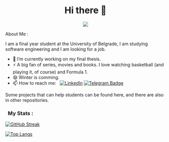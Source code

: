 <h1 align="center">Hi there 👋</h1>

<p align="center"><img src="https://cdn.dribbble.com/users/600557/screenshots/3625204/untitled-1.gif" /></p>

About Me :

I am a final year student at the University of Belgrade, I am studying software engineering and I am looking for a job.
- 🔭 I’m currently working on my final thesis.
- ⚡ A big fan of series, movies and books. I love watching basketball (and playing it, of course) and Formula 1. 
- 😄 Winter is comming.
- 📫 How to reach me: &nbsp; [![LinkedIn](https://img.shields.io/badge/-aleksa1902-blue?style=flat&logo=Linkedin&logoColor=white)](https://www.linkedin.com/in/aleksa1902) 
[![Telegram Badge](https://img.shields.io/badge/-aleksa1902-blue?style=flat&logo=Telegram&logoColor=white)](https://t.me/aleksa1902) 

Some projects that can help students can be found here, and there are also in other repositories.

### &nbsp; My Stats :
[![GitHub Streak](http://github-readme-streak-stats.herokuapp.com?user=aleksa1902&theme=dark&background=000000)](https://git.io/streak-stats)

[![Top Langs](https://github-readme-stats.vercel.app/api/top-langs/?username=aleksa1902&layout=compact&theme=vision-friendly-dark)](https://github.com/anuraghazra/github-readme-stats)



<!--
**aleksa1902/aleksa1902** is a ✨ _special_ ✨ repository because its `README.md` (this file) appears on your GitHub profile.

Here are some ideas to get you started:

- 🔭 I’m currently working on ...
- 🌱 I’m currently learning ...
- 👯 I’m looking to collaborate on ...
- 🤔 I’m looking for help with ...
- 💬 Ask me about ...
- 📫 How to reach me: ...
- 😄 Pronouns: ...
- ⚡ Fun fact: ...
-->
